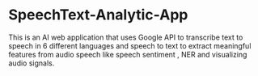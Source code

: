 # SpeechText-Analytic-App
This is an AI web application that uses Google API to transcribe text to speech in 6 different languages and speech to text to extract meaningful features from audio speech like speech sentiment , NER and visualizing audio signals.
